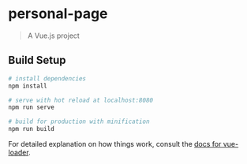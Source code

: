 # personal-page

> A Vue.js project

## Build Setup

``` bash
# install dependencies
npm install

# serve with hot reload at localhost:8080
npm run serve

# build for production with minification
npm run build
```

For detailed explanation on how things work, consult the [docs for vue-loader](http://vuejs.github.io/vue-loader).
